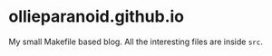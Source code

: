 # ollieparanoid.github.io

My small Makefile based blog. All the interesting files are inside `src`.
